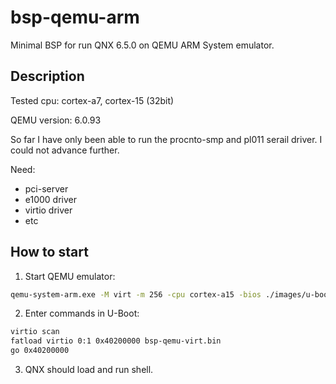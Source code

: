 # bsp-qemu-arm
Minimal BSP for run QNX 6.5.0 on QEMU ARM System emulator.

## Description

Tested cpu: cortex-a7, cortex-15 (32bit)

QEMU version: 6.0.93

So far I have only been able to run the procnto-smp and pl011 serail driver. I could not advance further. 

Need:
 - pci-server
 - e1000 driver
 - virtio driver
 - etc

## How to start

1. Start QEMU emulator:
```sh
qemu-system-arm.exe -M virt -m 256 -cpu cortex-a15 -bios ./images/u-boot.bin -hda fat:rw:./images -vga none -serial stdio
```

2. Enter commands in U-Boot:
```sh
virtio scan
fatload virtio 0:1 0x40200000 bsp-qemu-virt.bin
go 0x40200000
```

3. QNX should load and run shell.

